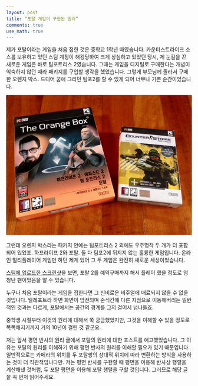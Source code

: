 ```yaml
---
layout: post
title: “포탈 게임이 구현된 원리”
comments: true
use_math: true
---
```


제가 포탈이라는 게임을 처음 접한 것은 중학교 1학년 때였습니다.
카운터스트라이크 소스를 보유하고 있던 스팀 계정이 해킹당하여 크게 상심하고 있었던 당시, 제 눈길을 끈 새로운 게임은 바로 팀포트리스 2였습니다.
그때는 게임을 디지털로 구매한다는 개념이 익숙하지 않던 때라 패키지를 구입할 생각을 했었습니다.
그렇게 부모님께 졸라서 구매한 오렌지 박스.
드디어 꿈에 그리던 팀포2를 할 수 있게 되어 너무나 기쁜 순간이었습니다.

![orange_box_and_css](/assets/images/graphics_01/orange_box_and_css.jpg)

그런데 오렌지 박스라는 패키지 안에는 팀포트리스 2 외에도 우주명작 두 개가 더 포함되어 있었죠.
하프라이프 2와 포탈.
둘 다 팀포2에 뒤지지 않는 훌륭한 게임입니다.
온라인 멀티플레이어 게임만 하던 제게 있어 그 두 게임은 완전히 새로운 세상이었습니다.

[스팀에 업로드한 스크린샷](https://steamcommunity.com/sharedfiles/filedetails/?id=35076208)을 보면, 포탈 2를 예약구매까지 해서 플레이 했을 정도로 엄청난 팬이었음을 알 수 있습니다.

누구나 처음 포탈이라는 게임을 접한다면 그 신비로운 비주얼에 매료되지 않을 수 없을 것입니다.
텔레포트라 하면 화면이 암전되며 순식간에 다른 지점으로 이동해버리는 일반적인 것과는 다르게, 포탈에서는 공간의 경계를 그저 걸어서 넘나들죠.

중학생 시절부터 이것의 원리에 대해서 쭉 궁금했었지만, 그것을 이해할 수 있을 정도로 똑똑해지기까지 거의 10년이 걸린 것 같군요.

저는 앞서 평면 반사의 원리 글에서 포탈의 원리에 대한 포스트를 예고했었습니다.
그 이유는 포탈의 원리를 이해하기 위해 평면 반사의 원리를 이해할 필요가 있기 때문입니다.
일반적으로는 카메라의 위치를 두 포탈쌍의 상대적 위치에 따라 변환하는 방식을 사용하는 것이 더 직관적입니다만.
저는 평면 반사를 구현할 때 평면을 이용해 반사상 행렬을 계산해낸 것처럼, 두 포탈 평면을 이용해 포탈 행렬을 구할 것입니다.
그러므로 해당 글을 꼭 먼저 읽어주세요.

